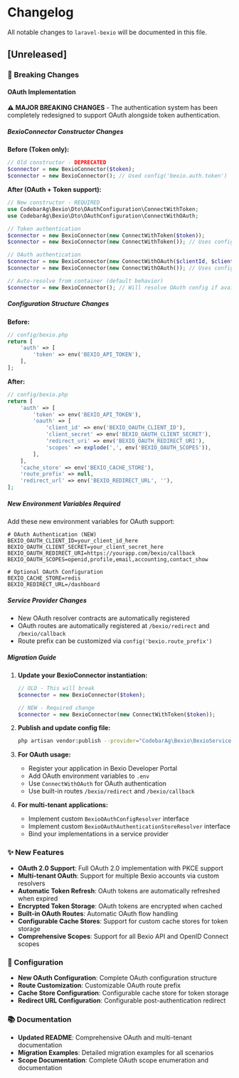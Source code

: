 # Changelog

All notable changes to `laravel-bexio` will be documented in this file.

## [Unreleased]

### 🚨 Breaking Changes

#### OAuth Implementation

**⚠️ MAJOR BREAKING CHANGES** - The authentication system has been completely redesigned to support OAuth alongside token authentication.

##### BexioConnector Constructor Changes

**Before (Token only):**
```php
// Old constructor - DEPRECATED
$connector = new BexioConnector($token);
$connector = new BexioConnector(); // Used config('bexio.auth.token')
```

**After (OAuth + Token support):**
```php
// New constructor - REQUIRED
use CodebarAg\Bexio\Dto\OAuthConfiguration\ConnectWithToken;
use CodebarAg\Bexio\Dto\OAuthConfiguration\ConnectWithOAuth;

// Token authentication
$connector = new BexioConnector(new ConnectWithToken($token));
$connector = new BexioConnector(new ConnectWithToken()); // Uses config

// OAuth authentication  
$connector = new BexioConnector(new ConnectWithOAuth($clientId, $clientSecret, $redirectUri, $scopes));
$connector = new BexioConnector(new ConnectWithOAuth()); // Uses config

// Auto-resolve from container (default behavior)
$connector = new BexioConnector(); // Will resolve OAuth config if available
```

##### Configuration Structure Changes

**Before:**
```php
// config/bexio.php
return [
    'auth' => [
        'token' => env('BEXIO_API_TOKEN'),
    ],
];
```

**After:**
```php
// config/bexio.php
return [
    'auth' => [
        'token' => env('BEXIO_API_TOKEN'),
        'oauth' => [
            'client_id' => env('BEXIO_OAUTH_CLIENT_ID'),
            'client_secret' => env('BEXIO_OAUTH_CLIENT_SECRET'),
            'redirect_uri' => env('BEXIO_OAUTH_REDIRECT_URI'),
            'scopes' => explode(',', env('BEXIO_OAUTH_SCOPES')),
        ],
    ],
    'cache_store' => env('BEXIO_CACHE_STORE'),
    'route_prefix' => null,
    'redirect_url' => env('BEXIO_REDIRECT_URL', ''),
];
```

##### New Environment Variables Required

Add these new environment variables for OAuth support:

```dotenv
# OAuth Authentication (NEW)
BEXIO_OAUTH_CLIENT_ID=your_client_id_here
BEXIO_OAUTH_CLIENT_SECRET=your_client_secret_here
BEXIO_OAUTH_REDIRECT_URI=https://yourapp.com/bexio/callback
BEXIO_OAUTH_SCOPES=openid,profile,email,accounting,contact_show

# Optional OAuth Configuration
BEXIO_CACHE_STORE=redis
BEXIO_REDIRECT_URL=/dashboard
```

##### Service Provider Changes

- New OAuth resolver contracts are automatically registered
- OAuth routes are automatically registered at `/bexio/redirect` and `/bexio/callback`
- Route prefix can be customized via `config('bexio.route_prefix')`

##### Migration Guide

1. **Update your BexioConnector instantiation:**
   ```php
   // OLD - This will break
   $connector = new BexioConnector($token);
   
   // NEW - Required change
   $connector = new BexioConnector(new ConnectWithToken($token));
   ```

2. **Publish and update config file:**
   ```bash
   php artisan vendor:publish --provider="CodebarAg\Bexio\BexioServiceProvider" --tag="bexio-config" --force
   ```

3. **For OAuth usage:**
   - Register your application in Bexio Developer Portal
   - Add OAuth environment variables to `.env`
   - Use `ConnectWithOAuth` for OAuth authentication
   - Use built-in routes `/bexio/redirect` and `/bexio/callback`

4. **For multi-tenant applications:**
   - Implement custom `BexioOAuthConfigResolver` interface
   - Implement custom `BexioOAuthAuthenticationStoreResolver` interface
   - Bind your implementations in a service provider

### ✨ New Features

- **OAuth 2.0 Support**: Full OAuth 2.0 implementation with PKCE support
- **Multi-tenant OAuth**: Support for multiple Bexio accounts via custom resolvers
- **Automatic Token Refresh**: OAuth tokens are automatically refreshed when expired
- **Encrypted Token Storage**: OAuth tokens are encrypted when cached
- **Built-in OAuth Routes**: Automatic OAuth flow handling
- **Configurable Cache Stores**: Support for custom cache stores for token storage
- **Comprehensive Scopes**: Support for all Bexio API and OpenID Connect scopes

### 🔧 Configuration

- **New OAuth Configuration**: Complete OAuth configuration structure
- **Route Customization**: Customizable OAuth route prefix
- **Cache Store Configuration**: Configurable cache store for token storage
- **Redirect URL Configuration**: Configurable post-authentication redirect

### 📚 Documentation

- **Updated README**: Comprehensive OAuth and multi-tenant documentation
- **Migration Examples**: Detailed migration examples for all scenarios
- **Scope Documentation**: Complete OAuth scope enumeration and documentation


